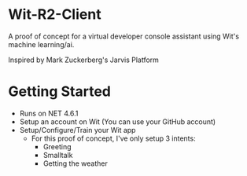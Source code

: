# Wit-R2-Client
A proof of concept for a virtual developer console assistant using Wit's machine learning/ai.

Inspired by Mark Zuckerberg's Jarvis Platform

# Getting Started
- Runs on NET 4.6.1
- Setup an account on Wit (You can use your GitHub account)
- Setup/Configure/Train your Wit app
  - For this proof of concept, I've only setup 3 intents:
    - Greeting
    - Smalltalk
    - Getting the weather
